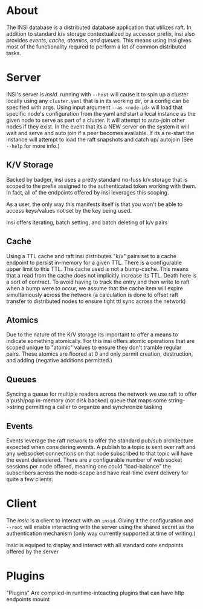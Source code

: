 # About

The INSI database is a distributed database application that utilizes raft. In addition to standard k/v storage contextualized by accessor prefix,
insi also provides *events, cache, atomics, and queues.* This means using insi gives most of the functionality requred to perform a lot of common
distributed tasks.

# Server

INSI's server is _insid_. running with `--host` will cause it to spin up a cluster locally using any `cluster.yaml` that is in its working dir, or a config can
be specified with args. Using input argument `--as <node-id>` will load that specific node's configuration from the yaml and start a local instance as the
given node to serve as part of a cluster. It will attempt to auto-join other nodes if they exist. In the event that its a NEW server on the system
it will wait and serve and auto join if a peer becomes available. If its a re-start the instance will attempt to load the raft snapshots and catch up/
autojoin (See `--help` for more info.)

## K/V Storage

Backed by badger, insi uses a pretty standard no-fuss k/v storage that is scoped to the prefix assigned to the authenticated token working with them.
In fact, all of the endpoints offered by insi leverages this scoping.

As a user, the only way this manifests itself is that you won't be able to access keys/values not set by the key being used.

Insi offers iterating, batch setting, and batch deleting of k/v pairs

## Cache

Using a TTL cache and raft insi distributes "k/v" pairs set to a cache endpoint to persist in-memory for a given TTL. There is a configurable upper limit
to this TTL. The cache used is not a bump-cache. This means that a read from the cache does not implicitly increase its TTL. Death here is a sort of contract.
To avoid having to track the entry and then write to raft when a bump were to occur, we assume that the cache item will expire simultaniously across the network
(a calculation is done to offset raft transfer to distributed nodes to ensure tight ttl sync across the network)

## Atomics

Due to the nature of the K/V storage its important to offer a means to indicate something atomically. For this insi offers atomic operations that are scoped
unique to "atomic" values to ensure they don't tramble regular pairs. These atomics are floored at 0 and only permit creation, destruction, and adding (negative
additions permitted.)

## Queues

Syncing a queue for multiple readers across the network we use raft to offer a push/pop in-memory (not disk backed) queue that maps some string->string permitting
a caller to organize and synchronize tasking

## Events

Events leverage the raft network to offer the standard pub/sub architecture expected when considering events. A publish to a topic is sent over raft and
any websocket connections on that node subscribed to that topic will have the event deleveiered. There are a configurable number of web socket sessions per
node offered, meaning one could "load-balance" the subscribers across the node-scape and have real-time event delivery for quite a few clients.

# Client

The _insic_ is a client to interact with an `insid`. Giving it the configuration and `--root` will enable interacting with the server using the shared secret
as the authentication mechanism (only way currently supported at time of writing.)

Insic is equiped to display and interact with all standard core endpoints offered by the server

# Plugins

"Plugins" Are compiled-in runtime-inteacting plugins that can have http endpoints mouint